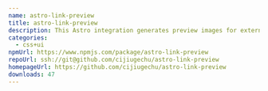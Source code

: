 ```yaml
---
name: astro-link-preview
title: astro-link-preview
description: This Astro integration generates preview images for external links.
categories:
  - css+ui
npmUrl: https://www.npmjs.com/package/astro-link-preview
repoUrl: ssh://git@github.com/cijiugechu/astro-link-preview
homepageUrl: https://github.com/cijiugechu/astro-link-preview
downloads: 47
---
```

